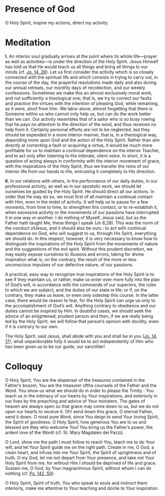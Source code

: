 # Presence of God

O Holy Spirit, inspire my actions, direct my activity.

# Meditation

**I.** An interior soul gradually arrives at the point where its whole life—prayer as well as activities—is under the direction of the Holy Spirit. Jesus Himself has told us that He would teach us all things and bring all things to our minds (cf. [Jo. 14, 26](https://vulgata.online/bible/Jo.14?ed=DR2&vfn=DR2.Jo.14.26:vs)). Let us first consider the activity which is so closely connected with the spiritual life and which consists in trying to carry out, in the course of the day, the prayerful resolutions made daily and also during our annual retreats, our monthly days of recollection, and our weekly confessions. Sometimes we make this an almost exclusively moral work, and not sufficiently a theological one; that is, we try to correct our faults and practice the virtues with the intention of pleasing God, while remaining, as it were, aloof from Him. We labor alone, almost forgetting that there is Someone within us who cannot only help us, but can do the work better than we can. Our activity resembles that of a sailor who is so busy rowing that he pays no attention to the direction of the wind, and thus receives no help from it. Certainly personal efforts are not to be neglected, but they should be expended in a more interior manner, that is, in a theological way, depending more upon God and the action of the Holy Spirit. Rather than aim directly at correcting a fault or acquiring a virtue, it would be much more profitable for us to maintain a continual dependence on the interior Teacher, and to act only after listening to His intimate, silent voice. In short, it is a question of acting always in conformity with the interior movement of grace, with the inspirations of the Holy Spirit; thus we transfer the reins of our interior life from our hands to His, entrusting it completely to His direction.

**II.** In our relations with others, in the performance of our daily duties, in our professional activity, as well as in our apostolic work, we should let ourselves be guided by the Holy Spirit. He should direct all our actions. In order that He may do so, we must first of all maintain a continual contact with Him, even in the midst of activity. It will help us to pause for a few moments, from time to time, to strengthen this contact, or to re-establish it, when excessive activity or the movements of our passions have interrupted it in one way or another. I do nothing of Myself, Jesus said, but as the Father hath taught Me, these things I speak (Jn 8,28). This was the norm of the conduct ofJesus, and it should also be ours : to act with continual dependence on God, who will suggest to us, through His Spirit, everything we should do. In this respect, however, it is very necessary to know how to distinguish the inspirations of the Holy Spirit from the movements of nature and the suggestions of the evil spirit. Without this prudent discretion, we may easily expose ourselves to illusions and errors, taking for divine inspiration what is, on the contrary, the result of the more or less unconscious impulses of our defective nature, of our passions.

A practical, easy way to recognize true inspirations of the Holy Spirit is to see if they maintain us, or rather, make us enter ever more fully into the plan of God’s will, in accordance with the commands of our superiors, the rules to which we are subject, and the duties of our state in life; or if, on the contrary, they make us leave, or even only sidestep this course. In the latter case, there would be reason to fear, for the Holy Spirit can urge us only to the accomplishment of God’s will. Anything contrary to obedience and our duties cannot be inspired by Him. In doubtful cases, we should seek the advice of an enlightened, prudent person and then, if we are really being led by the Holy Spirit, we will follow that person’s opinion with docility, even if it is contrary to our own.

The Holy Spirit, said Jesus, shall abide with you and shall be in you ([Jo. 14, 17](https://vulgata.online/bible/Jo.14?ed=DR2&vfn=DR2.Jo.14.17:vs)); what unpardonable folly it would be to act independently of Him who has been given us to be our guide, our sanctifier!

# Colloquy

O Holy Spirit, You are the dispenser of the treasures contained in the Father’s bosom; You are the treasurer ofthe counsels of the Father and the Word. You show us what we should do in order to please the Trinity : You teach us in the intimacy of our hearts by Your inspirations, and exteriorly in our lives by the preaching and advice of Your ministers. The gates of heaven are always open so that grace may come down to us, but we do not open our hearts to receive it. Oh! send down this grace, O eternal Father, send it down, O most pure Word, since You deign to send Your loving Spirit, the Spirit of goodness. O Holy Spirit, how generous You are to us and blessed are they who welcome You! You bring us the Father’s power, the ardent love of the Word! (cf. St. Mary Magdalen dei Pazzi).

O Lord, show me the path I must follow to reach You, teach me to do Your will, and let Your Spirit guide me on the right path. Create in me, O God, a clean heart, and infuse into me Your Spirit, the Spirit of uprightness and of truth. O my God, let me not depart from Your presence, and take not Your Holy Spirit from me, for without Him I should be deprived of life and grace. Sustain me, O God, by Your magnanimous Spirit, without whom I can do nothing (cf. [Ps. 142, 50](https://vulgata.online/bible/Ps.142?ed=DR2&vfn=DR2.Ps.142.50:vs)).

O Holy Spirit, Spirit of truth, You who speak to souls and instruct them interiorly, make me attentive to Your teaching and docile to Your inspiration.
